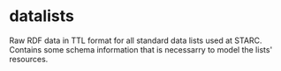 datalists
=========

Raw RDF data in TTL format for all standard data lists used at STARC. Contains some schema information that is necessarry to model the lists' resources.
